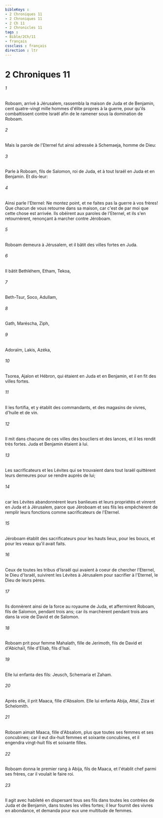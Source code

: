 ```yaml
---
bibleKeys : 
- 2 Chroniques 11
- 2 Chroniques 11
- 2 Ch 11
- 2 Chronicles 11
tags : 
- Bible/2Ch/11
- français
cssclass : français
direction : ltr
---
```


# 2 Chroniques 11

###### 1
Roboam, arrivé à Jérusalem, rassembla la maison de Juda et de Benjamin, cent quatre-vingt mille hommes d'élite propres à la guerre, pour qu'ils combattissent contre Israël afin de le ramener sous la domination de Roboam.
###### 2
Mais la parole de l'Eternel fut ainsi adressée à Schemaeja, homme de Dieu:
###### 3
Parle à Roboam, fils de Salomon, roi de Juda, et à tout Israël en Juda et en Benjamin. Et dis-leur:
###### 4
Ainsi parle l'Eternel: Ne montez point, et ne faites pas la guerre à vos frères! Que chacun de vous retourne dans sa maison, car c'est de par moi que cette chose est arrivée. Ils obéirent aux paroles de l'Eternel, et ils s'en retournèrent, renonçant à marcher contre Jéroboam.
###### 5
Roboam demeura à Jérusalem, et il bâtit des villes fortes en Juda.
###### 6
Il bâtit Bethléhem, Etham, Tekoa,
###### 7
Beth-Tsur, Soco, Adullam,
###### 8
Gath, Maréscha, Ziph,
###### 9
Adoraïm, Lakis, Azéka,
###### 10
Tsorea, Ajalon et Hébron, qui étaient en Juda et en Benjamin, et il en fit des villes fortes.
###### 11
Il les fortifia, et y établit des commandants, et des magasins de vivres, d'huile et de vin.
###### 12
Il mit dans chacune de ces villes des boucliers et des lances, et il les rendit très fortes. Juda et Benjamin étaient à lui.
###### 13
Les sacrificateurs et les Lévites qui se trouvaient dans tout Israël quittèrent leurs demeures pour se rendre auprès de lui;
###### 14
car les Lévites abandonnèrent leurs banlieues et leurs propriétés et vinrent en Juda et à Jérusalem, parce que Jéroboam et ses fils les empêchèrent de remplir leurs fonctions comme sacrificateurs de l'Eternel.
###### 15
Jéroboam établit des sacrificateurs pour les hauts lieux, pour les boucs, et pour les veaux qu'il avait faits.
###### 16
Ceux de toutes les tribus d'Israël qui avaient à coeur de chercher l'Eternel, le Dieu d'Israël, suivirent les Lévites à Jérusalem pour sacrifier à l'Eternel, le Dieu de leurs pères.
###### 17
Ils donnèrent ainsi de la force au royaume de Juda, et affermirent Roboam, fils de Salomon, pendant trois ans; car ils marchèrent pendant trois ans dans la voie de David et de Salomon.
###### 18
Roboam prit pour femme Mahalath, fille de Jerimoth, fils de David et d'Abichaïl, fille d'Eliab, fils d'Isaï.
###### 19
Elle lui enfanta des fils: Jeusch, Schemaria et Zaham.
###### 20
Après elle, il prit Maaca, fille d'Absalom. Elle lui enfanta Abija, Attaï, Ziza et Schelomith.
###### 21
Roboam aimait Maaca, fille d'Absalom, plus que toutes ses femmes et ses concubines; car il eut dix-huit femmes et soixante concubines, et il engendra vingt-huit fils et soixante filles.
###### 22
Roboam donna le premier rang à Abija, fils de Maaca, et l'établit chef parmi ses frères, car il voulait le faire roi.
###### 23
Il agit avec habileté en dispersant tous ses fils dans toutes les contrées de Juda et de Benjamin, dans toutes les villes fortes; il leur fournit des vivres en abondance, et demanda pour eux une multitude de femmes.
